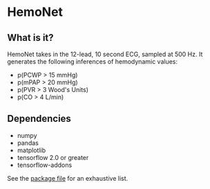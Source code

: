 # HemoNet

## What is it?
HemoNet takes in the 12-lead, 10 second ECG, sampled at 500 Hz. It generates the following inferences of hemodynamic values:
- p(PCWP > 15 mmHg)
- p(mPAP > 20 mmHg)
- p(PVR > 3 Wood's Units)
- p(CO > 4 L/min)


## Dependencies
- numpy
- pandas
- matplotlib
- tensorflow 2.0 or greater
- tensorflow-addons

See the [package file](pkg_list.txt) for an exhaustive list.
